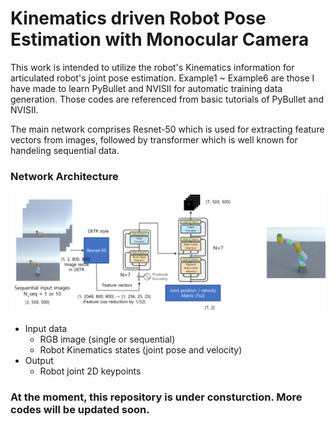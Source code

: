 # Kinematics driven Robot Pose Estimation with Monocular Camera

This work is intended to utilize the robot's Kinematics information for articulated robot's joint pose estimation.
Example1 ~ Example6 are those I have made to learn PyBullet and NVISII for automatic training data generation.
Those codes are referenced from basic tutorials of PyBullet and NVISII.

The main network comprises Resnet-50 which is used for extracting feature vectors from images, followed by transformer which is well known for handeling sequential data.

### Network Architecture
![Architecture](https://github.com/peytonhong/kirope/blob/main/docs/network_architecture.png)

* Input data
  * RGB image (single or sequential)
  * Robot Kinematics states (joint pose and velocity)
* Output
  * Robot joint 2D keypoints

### At the moment, this repository is under consturction. More codes will be updated soon.
